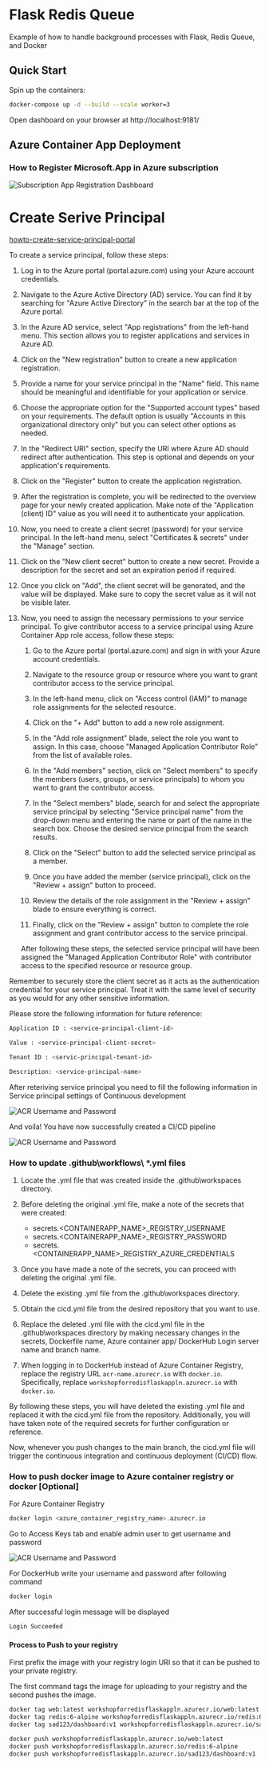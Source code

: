# Flask Redis Queue

Example of how to handle background processes with Flask, Redis Queue, and Docker

## Quick Start

Spin up the containers:

```sh
docker-compose up -d --build --scale worker=3
```

Open dashboard on your browser at http://localhost:9181/

## Azure Container App Deployment

### How to Register Microsoft.App in Azure subscription

<img title="App Registration" alt="Subscription App Registration Dashboard" src="images/app_registration.png">

# Create Serive Principal 

[howto-create-service-principal-portal](https://learn.microsoft.com/en-gb/azure/active-directory/develop/howto-create-service-principal-portal)

To create a service principal, follow these steps:

1. Log in to the Azure portal (portal.azure.com) using your Azure account credentials.

2. Navigate to the Azure Active Directory (AD) service. You can find it by searching for "Azure Active Directory" in the search bar at the top of the Azure portal.

3. In the Azure AD service, select "App registrations" from the left-hand menu. This section allows you to register applications and services in Azure AD.

4. Click on the "New registration" button to create a new application registration.

5. Provide a name for your service principal in the "Name" field. This name should be meaningful and identifiable for your application or service.

6. Choose the appropriate option for the "Supported account types" based on your requirements. The default option is usually "Accounts in this organizational directory only" but you can select other options as needed.

7. In the "Redirect URI" section, specify the URI where Azure AD should redirect after authentication. This step is optional and depends on your application's requirements.

8. Click on the "Register" button to create the application registration.

9. After the registration is complete, you will be redirected to the overview page for your newly created application. Make note of the "Application (client) ID" value as you will need it to authenticate your application.

10. Now, you need to create a client secret (password) for your service principal. In the left-hand menu, select "Certificates & secrets" under the "Manage" section.

11. Click on the "New client secret" button to create a new secret. Provide a description for the secret and set an expiration period if required.

12. Once you click on "Add", the client secret will be generated, and the value will be displayed. Make sure to copy the secret value as it will not be visible later.

13. Now, you need to assign the necessary permissions to your service principal. To give contributor access to a service principal using Azure Container App role access, follow these steps:

    1. Go to the Azure portal (portal.azure.com) and sign in with your Azure account credentials.

    2. Navigate to the resource group or resource where you want to grant contributor access to the service principal.

    3. In the left-hand menu, click on "Access control (IAM)" to manage role assignments for the selected resource.

    4. Click on the "+ Add" button to add a new role assignment.

    5. In the "Add role assignment" blade, select the role you want to assign. In this case, choose "Managed Application Contributor Role" from the list of available roles.

    6. In the "Add members" section, click on "Select members" to specify the members (users, groups, or service principals) to whom you want to grant the contributor access.

    7. In the "Select members" blade, search for and select the appropriate service principal by selecting "Service principal name" from the drop-down menu and entering the name or part of the name in the search box. Choose the desired service principal from the search results.

    8. Click on the "Select" button to add the selected service principal as a member.

    9. Once you have added the member (service principal), click on the "Review + assign" button to proceed.

    10. Review the details of the role assignment in the "Review + assign" blade to ensure everything is correct.

    11. Finally, click on the "Review + assign" button to complete the role assignment and grant contributor access to the service principal.

    After following these steps, the selected service principal will have been assigned the "Managed Application Contributor Role" with contributor access to the specified resource or resource group.

Remember to securely store the client secret as it acts as the authentication credential for your service principal. Treat it with the same level of security as you would for any other sensitive information.

Please store the following information for future reference:

```sh
Application ID : <service-principal-client-id>

Value : <service-principal-client-secret>

Tenant ID : <servic-principal-tenant-id>

Description: <service-principal-name>
```

After reteriving service principal you need to fill the following information in Service principal settings of Continuous development  

<img title="ACR Access Keys" alt="ACR Username and Password" src="images/serivce_principal.png">

And voila! You have now successfully created a CI/CD pipeline

<img title="ACR Access Keys" alt="ACR Username and Password" src="images/automatic_build_cicd.png">

### How to update .github\workflows\ *.yml files

1. Locate the .yml file that was created inside the .github\workspaces directory.

2. Before deleting the original .yml file, make a note of the secrets that were created:
   - secrets.<CONTAINERAPP_NAME>_REGISTRY_USERNAME
   - secrets.<CONTAINERAPP_NAME>_REGISTRY_PASSWORD
   - secrets.<CONTAINERAPP_NAME>_REGISTRY_AZURE_CREDENTIALS


3. Once you have made a note of the secrets, you can proceed with deleting the original .yml file.

4. Delete the existing .yml file from the .github\workspaces directory.

5. Obtain the cicd.yml file from the desired repository that you want to use.

6. Replace the deleted .yml file with the cicd.yml file in the .github\workspaces directory by making necessary changes in the secrets, Dockerfile name, Azure container app/ DockerHub Login server name and branch name.

7. When logging in to DockerHub instead of Azure Container Registry, replace the registry URL `acr-name.azurecr.io` with `docker.io`. Specifically, replace `workshopforredisflaskappln.azurecr.io` with `docker.io`.

By following these steps, you will have deleted the existing .yml file and replaced it with the cicd.yml file from the repository. Additionally, you will have taken note of the required secrets for further configuration or reference.

Now, whenever you push changes to the main branch, the cicd.yml file will trigger the continuous integration and continuous deployment (CI/CD) flow.

### How to push docker image to Azure container registry or docker [Optional]

For Azure Container Registry
```sh
docker login <azure_container_registry_name>.azurecr.io
```

Go to Access Keys tab and enable admin user to get username and password

<img title="ACR Access Keys" alt="ACR Username and Password" src="images/acr_access_keys.png">


For DockerHub write your username and password after following command 
```sh
docker login
```

After successful login message will be displayed
```sh
Login Succeeded
```
#### Process to Push to your registry

First prefix the image with your registry login URI so that it can be pushed to your private registry.

The first command tags the image for uploading to your registry and the second pushes the image.

```sh
docker tag web:latest workshopforredisflaskappln.azurecr.io/web:latest
docker tag redis:6-alpine workshopforredisflaskappln.azurecr.io/redis:6-alpine
docker tag sad123/dashboard:v1 workshopforredisflaskappln.azurecr.io/sad123/dashboard:v1
```

```sh
docker push workshopforredisflaskappln.azurecr.io/web:latest
docker push workshopforredisflaskappln.azurecr.io/redis:6-alpine
docker push workshopforredisflaskappln.azurecr.io/sad123/dashboard:v1
```